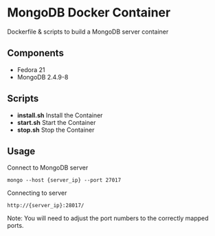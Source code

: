 # MongoDB Docker Container
Dockerfile & scripts to build a MongoDB server container

## Components
 - Fedora 21
 - MongoDB 2.4.9-8

## Scripts
 - **install.sh** Install the Container
 - **start.sh** Start the Container
 - **stop.sh** Stop the Container

## Usage

Connect to MongoDB server

	mongo --host {server_ip} --port 27017

Connecting to server
	
	http://{server_ip}:28017/

Note: You will need to adjust the port numbers to the correctly mapped ports.
